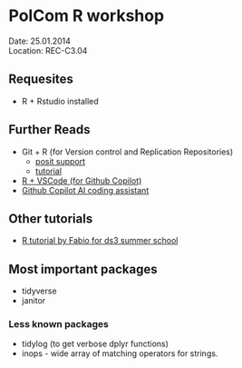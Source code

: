 # PolCom R workshop

Date: 25.01.2014\
Location: REC-C3.04

## Requesites

-   R + Rstudio installed

## Further Reads

-   Git + R (for Version control and Replication Repositories)
    -   [posit support](https://support.posit.co/hc/en-us/articles/200526207-Using-RStudio-Projects)
    -   [tutorial](https://jcoliver.github.io/learn-r/010-github.html)
-   [R + VSCode (for Github Copilot)](https://code.visualstudio.com/docs/languages/r)
-   [Github Copilot AI coding assistant](https://docs.github.com/en/copilot/using-github-copilot/getting-started-with-github-copilot)

## Other tutorials

-   [R tutorial by Fabio for ds3 summer school](https://favstats.github.io/ds3_r_intro)

## Most important packages

-   tidyverse
-   janitor

### Less known packages

-   tidylog (to get verbose dplyr functions)
-   inops - wide array of matching operators for strings.
